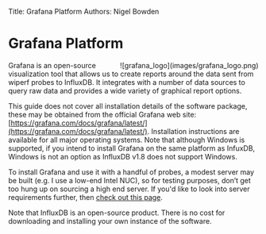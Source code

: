 Title: Grafana Platform
Authors: Nigel Bowden

# Grafana Platform
<div style="float: right;">
![grafana_logo](images/grafana_logo.png)
</div>Grafana is an open-source visualization tool that allows us to create reports around the data sent from wiperf probes to InfluxDB. It integrates with a number of data sources to query raw data and provides a wide variety of graphical report options.

This guide does not cover all installation details of the software package, these may be obtained from the official Grafana web site: [https://grafana.com/docs/grafana/latest/](https://grafana.com/docs/grafana/latest/). Installation instructions are available for all major operating systems. Note that although Windows is supported, if you intend to install Grafana on the same platform as InfuxDB, Windows is not an option as InfluxDB v1.8 does not support Windows. 

To install Grafana and use it with a handful of probes, a modest server may be built (e.g. I use a low-end Intel NUC), so for testing purposes, don’t get too hung up on sourcing a high end server. If you'd like to look into server requirements further, then [check out this page](https://grafana.com/docs/grafana/latest/installation/requirements/).

Note that InfluxDB is an open-source product. There is no cost for downloading and installing your own instance of the software.



